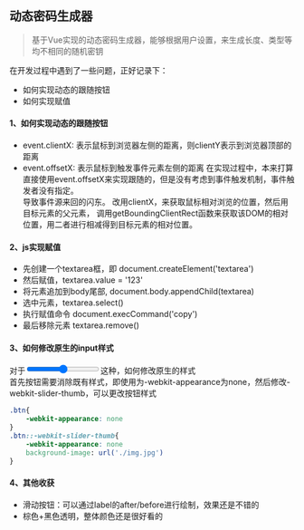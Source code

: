 <!--
https://ae01.alicdn.com/kf/H3396ce222efd46788d48f98f2c09ff784.png
vue
动态密码生成器
基于Vue实现的动态密码生成器
基于Vue实现的动态密码生成器，能够根据用户设置，来生成长度、类型等均不相同的随机密钥
-->

## 动态密码生成器

> 基于Vue实现的动态密码生成器，能够根据用户设置，来生成长度、类型等均不相同的随机密钥

在开发过程中遇到了一些问题，正好记录下：
* 如何实现动态的跟随按钮
* 如何实现赋值

#### 1、如何实现动态的跟随按钮
* event.clientX: 表示鼠标到浏览器左侧的距离，则clientY表示到浏览器顶部的距离
* event.offsetX: 表示鼠标到触发事件元素左侧的距离
在实现过程中，本来打算直接使用event.offsetX来实现跟随的，但是没有考虑到事件触发机制，事件触发者没有指定。  
导致事件源来回的闪东。 改用clientX，来获取鼠标相对浏览的位置，然后用目标元素的父元素，
调用getBoundingClientRect函数来获取该DOM的相对位置，用二者进行相减得到目标元素的相对位置。

#### 2、js实现赋值
* 先创建一个textarea框，即 document.createElement('textarea')
* 然后赋值，textarea.value = '123'
* 将元素追加到body尾部, document.body.appendChild(textarea)
* 选中元素，textarea.select()
* 执行赋值命令 document.execCommand('copy')
* 最后移除元素 textarea.remove()

#### 3、如何修改原生的input样式
对于<input type="range">这种，如何修改原生的样式  
首先按钮需要消除既有样式，即使用为-webkit-appearance为none，然后修改-webkit-slider-thumb，可以更改按钮样式
```css
.btn{
    -webkit-appearance: none
}
.btn::-webkit-slider-thumb{
    -webkit-appearance: none
    background-image: url('./img.jpg')
}

```

#### 4、其他收获
* 滑动按钮：可以通过label的after/before进行绘制，效果还是不错的
* 棕色+黑色透明，整体颜色还是很好看的
